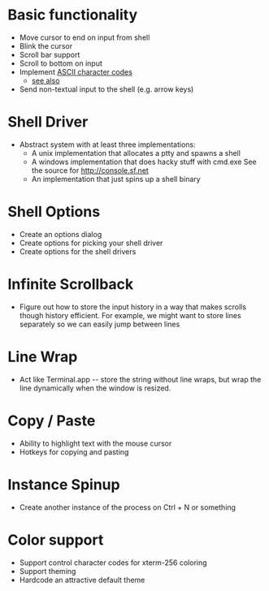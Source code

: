 
# Basic functionality

* Move cursor to end on input from shell
* Blink the cursor
* Scroll bar support
* Scroll to bottom on input
* Implement [ASCII character codes](http://en.wikipedia.org/wiki/Control_character)
    * [see also](http://en.wikipedia.org/wiki/ASCII#ASCII_control_characters)
* Send non-textual input to the shell (e.g. arrow keys)

# Shell Driver

* Abstract system with at least three implementations:
    * A unix implementation that allocates a ptty and spawns a shell
    * A windows implementation that does hacky stuff with cmd.exe
      See the source for http://console.sf.net
    * An implementation that just spins up a shell binary

# Shell Options

* Create an options dialog
* Create options for picking your shell driver
* Create options for the shell drivers

# Infinite Scrollback

* Figure out how to store the input history in a way that makes scrolls though
  history efficient. For example, we might want to store lines separately so we
  can easily jump between lines

# Line Wrap

* Act like Terminal.app -- store the string without line wraps, but wrap the
  line dynamically when the window is resized.

# Copy / Paste

* Ability to highlight text with the mouse cursor
* Hotkeys for copying and pasting

# Instance Spinup

* Create another instance of the process on Ctrl + N or something

# Color support

* Support control character codes for xterm-256 coloring
* Support theming
* Hardcode an attractive default theme


